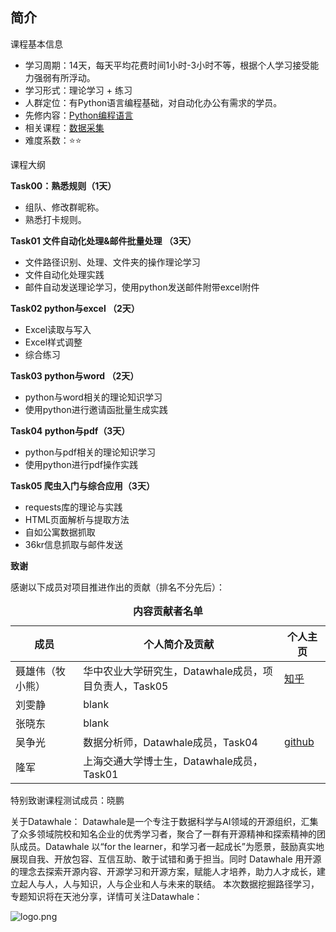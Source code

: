 ﻿## 简介

课程基本信息

- 学习周期：14天，每天平均花费时间1小时-3小时不等，根据个人学习接受能力强弱有所浮动。
- 学习形式：理论学习 + 练习
- 人群定位：有Python语言编程基础，对自动化办公有需求的学员。
- 先修内容：<a href="https://github.com/datawhalechina/learn-python-the-smart-way">Python编程语言</a>
- 相关课程：<a href="https://github.com/datawhalechina/team-learning-program/tree/master/CollectData">数据采集</a>
- 难度系数：⭐⭐

课程大纲

**Task00：熟悉规则（1天）**
- 组队、修改群昵称。
- 熟悉打卡规则。


**Task01 文件自动化处理&邮件批量处理 （3天）**
- 文件路径识别、处理、文件夹的操作理论学习
- 文件自动化处理实践
- 邮件自动发送理论学习，使用python发送邮件附带excel附件

**Task02 python与excel （2天）**
- Excel读取与写入
- Excel样式调整
- 综合练习

**Task03 python与word （2天）**
- python与word相关的理论知识学习
- 使用python进行邀请函批量生成实践

**Task04  python与pdf（3天）**
- python与pdf相关的理论知识学习
- 使用python进行pdf操作实践

**Task05  爬虫入门与综合应用（3天）**
- requests库的理论与实践
- HTML页面解析与提取方法
- 自如公寓数据抓取
- 36kr信息抓取与邮件发送

**致谢**

感谢以下成员对项目推进作出的贡献（排名不分先后）：

<table align="center" style="width:100%;">
  <caption><b>内容贡献者名单</b></caption>
<thead>
  <tr>
    <th>成员</th>
    <th>个人简介及贡献</th>
    <th>个人主页</th>
  </tr>
</thead>
<tbody>
  <tr>
    <td><span style="font-weight:normal;font-style:normal;text-decoration:none">聂雄伟（牧小熊）</span></td>
    <td><span style="font-weight:normal;font-style:normal;text-decoration:none">华中农业大学研究生，Datawhale成员，项目负责人，Task05 </td>
    <td><a href="https://www.zhihu.com/people/muxiaoxiong">知乎</a></td>
  </tr>
    <tr>
    <td><span style="font-weight:normal;font-style:normal;text-decoration:none">刘雯静</span></td>
    <td><span style="font-weight:normal;font-style:normal;text-decoration:none">blank </td>
    <td></td>
  </tr>
    </tr>
    <tr>
    <td><span style="font-weight:normal;font-style:normal;text-decoration:none">张晓东</span></td>
    <td><span style="font-weight:normal;font-style:normal;text-decoration:none">blank </td>
    <td></td>
  </tr>
</tr>
    </tr>
    <tr>
    <td><span style="font-weight:normal;font-style:normal;text-decoration:none">吴争光</span></td>
    <td><span style="font-weight:normal;font-style:normal;text-decoration:none">数据分析师，Datawhale成员，Task04 </td>
    <td><a href="https://github.com/double-point">github</a></td>
  </tr>
  </tr>
    </tr>
    <tr>
    <td><span style="font-weight:normal;font-style:normal;text-decoration:none">隆军</span></td>
    <td><span style="font-weight:normal;font-style:normal;text-decoration:none">上海交通大学博士生，Datawhale成员，Task01</td>
    <td></td>
  </tr>
</tbody>
</table> 

特别致谢课程测试成员：晓鹏

关于Datawhale： Datawhale是一个专注于数据科学与AI领域的开源组织，汇集了众多领域院校和知名企业的优秀学习者，聚合了一群有开源精神和探索精神的团队成员。Datawhale 以“for the learner，和学习者一起成长”为愿景，鼓励真实地展现自我、开放包容、互信互助、敢于试错和勇于担当。同时 Datawhale 用开源的理念去探索开源内容、开源学习和开源方案，赋能人才培养，助力人才成长，建立起人与人，人与知识，人与企业和人与未来的联结。 本次数据挖掘路径学习，专题知识将在天池分享，详情可关注Datawhale：

![logo.png](https://camo.githubusercontent.com/8578ee173c78b587d5058439bbd0b98fa39c173def229a8c3d957e62aac0b649/68747470733a2f2f696d672d626c6f672e6373646e696d672e636e2f323032303039313330313032323639382e706e67237069635f63656e746572)
